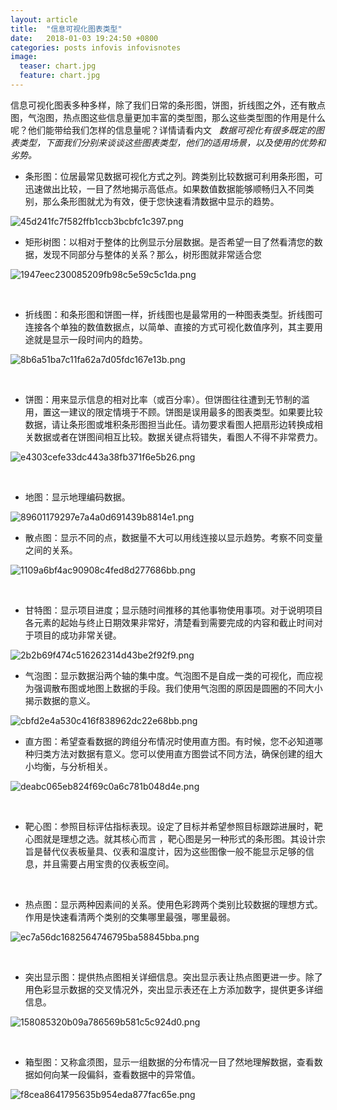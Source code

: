 ```yaml
---
layout: article
title:  "信息可视化图表类型"
date:   2018-01-03 19:24:50 +0800
categories: posts infovis infovisnotes
image:
  teaser: chart.jpg
  feature: chart.jpg
---
```

信息可视化图表多种多样，除了我们日常的条形图，饼图，折线图之外，还有散点图，气泡图，热点图这些信息量更加丰富的类型图，那么这些类型图的作用是什么呢？他们能带给我们怎样的信息量呢？详情请看内文
 
_数据可视化有很多既定的图表类型，下面我们分别来谈谈这些图表类型，他们的适用场景，以及使用的优势和劣势。_
- 条形图：位居最常见数据可视化方式之列。跨类别比较数据可利用条形图，可迅速做出比较，一目了然地揭示高低点。如果数值数据能够顺畅归入不同类别，那么条形图就尤为有效，便于您快速看清数据中显示的趋势。


![45d241fc7f582ffb1ccb3bcbfc1c397.png](https://i.loli.net/2018/01/09/5a54457ac94a1.png)


- 矩形树图：以相对于整体的比例显示分层数据。是否希望一目了然看清您的数据，发现不同部分与整体的关系？那么，树形图就非常适合您


![1947eec230085209fb98c5e59c5c1da.png](https://i.loli.net/2018/01/09/5a5455839cbce.png)

 
- 折线图：和条形图和饼图一样，折线图也是最常用的一种图表类型。折线图可连接各个单独的数值数据点，以简单、直接的方式可视化数值序列，其主要用途就是显示一段时间内的趋势。


![8b6a51ba7c11fa62a7d05fdc167e13b.png](https://i.loli.net/2018/01/09/5a5453bba2001.png)

 
- 饼图：用来显示信息的相对比率（或百分率）。但饼图往往遭到无节制的滥用，置这一建议的限定情境于不顾。饼图是误用最多的图表类型。如果要比较数据，请让条形图或堆积条形图担当此任。请勿要求看图人把扇形边转换成相关数据或者在饼图间相互比较。数据关键点将错失，看图人不得不非常费力。


![e4303cefe33dc443a38fb371f6e5b26.png](https://i.loli.net/2018/01/09/5a5453bf5bf29.png)

 
- 地图：显示地理编码数据。


![89601179297e7a4a0d691439b8814e1.png](https://i.loli.net/2018/01/09/5a5453c385d43.png)
 
 
- 散点图：显示不同的点，数据量不大可以用线连接以显示趋势。考察不同变量之间的关系。


![1109a6bf4ac90908c4fed8d277686bb.png](https://i.loli.net/2018/01/09/5a545433772c2.png)

 
- 甘特图：显示项目进度；显示随时间推移的其他事物使用事项。对于说明项目各元素的起始与终止日期效果非常好，清楚看到需要完成的内容和截止时间对于项目的成功非常关键。


![2b2b69f474c516262314d43be2f92f9.png](https://i.loli.net/2018/01/09/5a54588b00162.png)


- 气泡图：显示数据沿两个轴的集中度。气泡图不是自成一类的可视化，而应视为强调散布图或地图上数据的手段。我们使用气泡图的原因是圆圈的不同大小揭示数据的意义。


![cbfd2e4a530c416f838962dc22e68bb.png](https://i.loli.net/2018/01/09/5a545732c9008.png)


- 直方图：希望查看数据的跨组分布情况时使用直方图。有时候，您不必知道哪种归类方法对数据有意义。您可以使用直方图尝试不同方法，确保创建的组大小均衡，与分析相关。


![deabc065eb824f69c0a6c781b048d4e.png](https://i.loli.net/2018/01/09/5a545797d7cd0.png)

 
- 靶心图：参照目标评估指标表现。设定了目标并希望参照目标跟踪进展时，靶心图就是理想之选。就其核心而言 ，靶心图是另一种形式的条形图。其设计宗旨是替代仪表板量具、仪表和温度计，因为这些图像一般不能显示足够的信息，并且需要占用宝贵的仪表板空间。


 
- 热点图：显示两种因素间的关系。使用色彩跨两个类别比较数据的理想方式。作用是快速看清两个类别的交集哪里最强，哪里最弱。


![ec7a56dc1682564746795ba58845bba.png](https://i.loli.net/2018/01/09/5a5456972740a.png)

 
- 突出显示图：提供热点图相关详细信息。突出显示表让热点图更进一步。除了用色彩显示数据的交叉情况外，突出显示表还在上方添加数字，提供更多详细信息。


![158085320b09a786569b581c5c924d0.png](https://i.loli.net/2018/01/09/5a5456774190d.png)


 
- 箱型图：又称盒须图，显示一组数据的分布情况一目了然地理解数据，查看数据如何向某一段偏斜，查看数据中的异常值。


![f8cea8641795635b954eda877fac65e.png](https://i.loli.net/2018/01/09/5a5456f26adfe.png)


